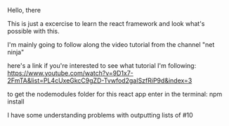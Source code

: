 Hello, there 

This is just a excercise to learn the react framework and look what's possible with this.

I'm mainly going to follow along the video tutorial from the channel "net ninja" 

here's a link if you're interested to see what tutorial I'm following:
https://www.youtube.com/watch?v=9D1x7-2FmTA&list=PL4cUxeGkcC9gZD-Tvwfod2gaISzfRiP9d&index=3

to get the nodemodules folder for this react app enter in the terminal:
npm install

I have some understanding problems with outputting lists of #10